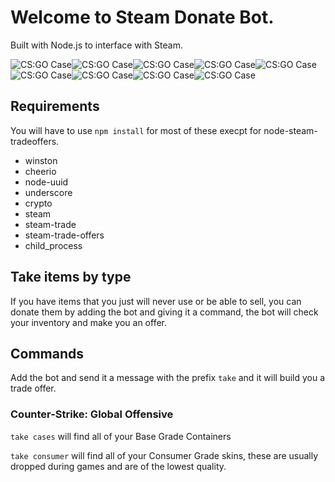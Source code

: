 # Welcome to Steam Donate Bot.
Built with Node.js to interface with Steam.

![CS:GO Case](http://cdn.steamcommunity.com/economy/image/IoCCzrHasVcgweSG31itpprMSH_1qr8X9A83nDu-5QHri7U16Mb3RYAY-Hj5OPEogssTOPy1vxPyBDCOOqjyC-TJsj_-0-pOu1X6ZPFkvzuA2UhqkPPxFucOAcw7_6IHvd72Pq-TsELQAq12pSegbJGBCz_6svMc814_niepqQDrg_RiqY31ToM=/62fx62f)![CS:GO Case](http://cdn.steamcommunity.com/economy/image/IoCCzrHasVcgweSG31itpprMSH_1qr8X9A83nDu-5QHri7U16Mb3RYAY-Hj5OPEogssTOPy1vxPyBDCOOqjyC-TJsj_-0-pOu1X6ZPFkvzuA2UhqkPPxFucOAcw7_6IHvd72Pq-TsELQAq12pSegbJGBCz_6svMc814_niepqQDrg_RiqY31ToM=/62fx62f)![CS:GO Case](http://cdn.steamcommunity.com/economy/image/IoCCzrHasVcgweSG31itpprMSH_1qr8X9A83nDu-5QHri7U16Mb3RYAY-Hj5OPEogssTOPy1vxPyBDCOOqjyC-TJsj_-0-pOu1X6ZPFkvzuA2UhqkPPxFucOAcw7_6IHvd72Pq-TsELQAq12pSegbJGBCz_6svMc814_niepqQDrg_RiqY31ToM=/62fx62f)![CS:GO Case](http://cdn.steamcommunity.com/economy/image/IoCCzrHasVcgweSG31itpprMSH_1qr8X9A83nDu-5QHri7U16Mb3RYAY-Hj5OPEogssTOPy1vxPyBDCOOqjyC-TJsj_-0-pOu1X6ZPFkvzuA2UhqkPPxFucOAcw7_6IHvd72Pq-TsELQAq12pSegbJGBCz_6svMc814_niepqQDrg_RiqY31ToM=/62fx62f)![CS:GO Case](http://cdn.steamcommunity.com/economy/image/IoCCzrHasVcgweSG31itpprMSH_1qr8X9A83nDu-5QHri7U16Mb3RYAY-Hj5OPEogssTOPy1vxPyBDCOOqjyC-TJsj_-0-pOu1X6ZPFkvzuA2UhqkPPxFucOAcw7_6IHvd72Pq-TsELQAq12pSegbJGBCz_6svMc814_niepqQDrg_RiqY31ToM=/62fx62f)![CS:GO Case](http://cdn.steamcommunity.com/economy/image/IoCCzrHasVcgweSG31itpprMSH_1qr8X9A83nDu-5QHri7U16Mb3RYAY-Hj5OPEogssTOPy1vxPyBDCOOqjyC-TJsj_-0-pOu1X6ZPFkvzuA2UhqkPPxFucOAcw7_6IHvd72Pq-TsELQAq12pSegbJGBCz_6svMc814_niepqQDrg_RiqY31ToM=/62fx62f)![CS:GO Case](http://cdn.steamcommunity.com/economy/image/IoCCzrHasVcgweSG31itpprMSH_1qr8X9A83nDu-5QHri7U16Mb3RYAY-Hj5OPEogssTOPy1vxPyBDCOOqjyC-TJsj_-0-pOu1X6ZPFkvzuA2UhqkPPxFucOAcw7_6IHvd72Pq-TsELQAq12pSegbJGBCz_6svMc814_niepqQDrg_RiqY31ToM=/62fx62f)![CS:GO Case](http://cdn.steamcommunity.com/economy/image/IoCCzrHasVcgweSG31itpprMSH_1qr8X9A83nDu-5QHri7U16Mb3RYAY-Hj5OPEogssTOPy1vxPyBDCOOqjyC-TJsj_-0-pOu1X6ZPFkvzuA2UhqkPPxFucOAcw7_6IHvd72Pq-TsELQAq12pSegbJGBCz_6svMc814_niepqQDrg_RiqY31ToM=/62fx62f)![CS:GO Case](http://cdn.steamcommunity.com/economy/image/IoCCzrHasVcgweSG31itpprMSH_1qr8X9A83nDu-5QHri7U16Mb3RYAY-Hj5OPEogssTOPy1vxPyBDCOOqjyC-TJsj_-0-pOu1X6ZPFkvzuA2UhqkPPxFucOAcw7_6IHvd72Pq-TsELQAq12pSegbJGBCz_6svMc814_niepqQDrg_RiqY31ToM=/62fx62f)

## Requirements
You will have to use `npm install` for most of these execpt for node-steam-tradeoffers.
* winston
* cheerio
* node-uuid
* underscore
* crypto
* steam
* steam-trade
* steam-trade-offers
* child_process

## Take items by type
If you have items that you just will never use or be able to sell, you can donate them by adding the bot and giving it a command, the bot will check your inventory and make you an offer.

## Commands
Add the bot and send it a message with the prefix `take` and it will build you a trade offer.

### Counter-Strike: Global Offensive
`take cases` will find all of your Base Grade Containers


`take consumer` will find all of your Consumer Grade skins, these are usually dropped during games and are of the lowest quality.
